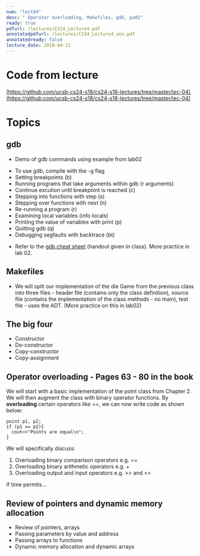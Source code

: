 ```yaml
---
num: "lect04"
desc: " Operator overloading, Makefiles, gdb, pa01"
ready: true
pdfurl: /lectures/CS24_Lecture4.pdf
annotatedpdfurl: /lectures/CS24_Lecture4_ann.pdf
annotatedready: false
lecture_date: 2018-04-11
---
```


# Code from lecture

[https://github.com/ucsb-cs24-s18/cs24-s18-lectures/tree/master/lec-04](https://github.com/ucsb-cs24-s18/cs24-s18-lectures/tree/master/lec-04)

# Topics

## gdb

* Demo of gdb commands using example from lab02
 - To use gdb, compile with the -g flag
 - Setting breakpoints (b)
 - Running programs that take arguments within gdb (r arguments)
 - Continue excution until breakpoint is reached (c)
 - Stepping into functions with step (s)
 - Stepping over functions with next (n)
 - Re-running a program (r)
 - Examining local variables  (info locals)
 - Printing the value of variables with print (p)
 - Quitting gdb (q)
 - Debugging segfaults with backtrace (bt)
* Refer to the [gdb cheat sheet](http://darkdust.net/files/GDB%20Cheat%20Sheet.pdf) (handout given in class). More practice in lab 02.

## Makefiles
* We will split our implementation of the die Game from the previous class into three files  - header file (contains only the class definition), source file (contains the implementation of the class methods - no main), test file - uses the ADT. (More practice on this in lab02)

## The big four
* Constructor
* De-constructor
* Copy-constructor
* Copy-assignment

## Operator overloading - Pages 63 - 80 in the book

We will start with a basic implementation of the point class from Chapter 2. We will then augment the class with binary operator functions. By **overloading** certain operators like ==, we can now write code as shown below:

```
point p1, p2;
if (p1 == p2){
  cout<<"Points are equal\n";
}
```
We will specifically discuss:

1. Overloading binary comparison operators e.g. ==
2. Overloading binary arithmetic operators e.g. +
3. Overloading output and input operators e.g. >> and <<

If time permits...

## Review of pointers and dynamic memory allocation
* Review of pointers, arrays
* Passing parameters by value and address
* Passing arrays to functions
* Dynamic memory allocation and dynamic arrays




